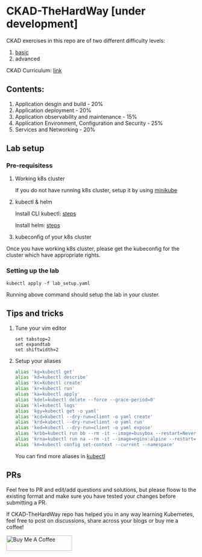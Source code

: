 # CKAD-TheHardWay [under development]

CKAD exercises in this repo are of two different difficulty levels:

1. [basic](./exercises/basic)
2. advanced

CKAD Curriculum: [link](https://github.com/cncf/curriculum)

## Contents:

1. Application desgin and build - 20%
2. Application deployment - 20%
3. Application observability and maintenance - 15%
4. Application Environment, Configuration and Security - 25%
5. Services and Networking - 20%

## Lab setup

### Pre-requisitess

1. Working k8s cluster

    If you do not have running k8s cluster, setup it by using [minikube](https://minikube.sigs.k8s.io/docs/start/)

2. kubectl & helm

    Install CLI kubectl: [steps](https://kubernetes.io/docs/tasks/tools/#kubectl)

    Install helm: [steps](https://helm.sh/docs/intro/install/)

3. kubeconfig of your k8s cluster

Once you have working k8s cluster, please get the kubeconfig for the cluster which have appropriate rights.

### Setting up the lab

    kubectl apply -f lab_setup.yaml

Running above command should setup the lab in your cluster.

## Tips and tricks

1. Tune your vim editor

    ```
    set tabstop=2
    set expandtab
    set shiftwidth=2
    ```

2. Setup your aliases

    ```bash
    alias 'kg=kubectl get'
    alias 'kd=kubectl describe'
    alias 'kc=kubectl create'
    alias 'kr=kubectl run'
    alias 'ka=kubectl apply'
    alias 'kdel=kubectl delete --force --grace-period=0'
    alias 'kl=kubectl logs'
    alias 'kgy=kubectl get -o yaml'
    alias 'kcd=kubectl --dry-run=client -o yaml create'
    alias 'krd=kubectl --dry-run=client -o yaml run'
    alias 'ked=kubectl --dry-run=client -o yaml expose'
    alias 'krbb=kubectl run bb --rm -it --image=busybox --restart=Never'
    alias 'krna=kubectl run na --rm -it --image=nginx:alpine --restart=Never'
    alias 'kn=kubectl config set-context --current --namespace'
    ```

    You can find more aliases in [kubectl](https://kubernetes.io/docs/reference/kubectl/cheatsheet/)

## PRs

Feel free to PR and edit/add questions and solutions, but please floow to the existing format and make sure you have tested your changes before submitting a PR.

If CKAD-TheHardWay repo has helped you in any way learning Kubernetes, feel free to post on discussions, share across your blogs or buy me a coffee!

<a href="https://buymeacoffee.com/dguyhasnoname" target="_blank"><img src="https://cdn.buymeacoffee.com/buttons/default-orange.png" alt="Buy Me A Coffee" height="41" width="174"></a>